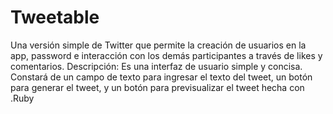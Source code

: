 # Tweetable

Una versión simple de Twitter que permite la creación de usuarios en la app, password e interacción con los demás participantes a través de likes y comentarios. 
Descripción: Es una interfaz de usuario simple y concisa. Constará de un campo de texto para ingresar el texto del tweet, un botón para generar el tweet, y un botón para previsualizar el tweet hecha con .Ruby

